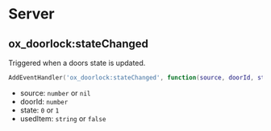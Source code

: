 # Server

## ox_doorlock:stateChanged

Triggered when a doors state is updated.

```lua
AddEventHandler('ox_doorlock:stateChanged', function(source, doorId, state, usedItem) end)
```

- source: `number` or `nil`
- doorId: `number`
- state: `0` or `1`
- usedItem: `string` or `false`
